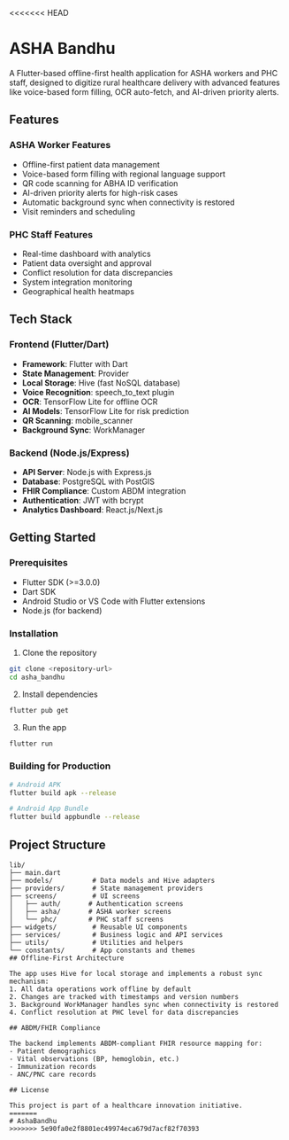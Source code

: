 <<<<<<< HEAD
# ASHA Bandhu

A Flutter-based offline-first health application for ASHA workers and PHC staff, designed to digitize rural healthcare delivery with advanced features like voice-based form filling, OCR auto-fetch, and AI-driven priority alerts.

## Features

### ASHA Worker Features
- Offline-first patient data management
- Voice-based form filling with regional language support
- QR code scanning for ABHA ID verification
- AI-driven priority alerts for high-risk cases
- Automatic background sync when connectivity is restored
- Visit reminders and scheduling

### PHC Staff Features
- Real-time dashboard with analytics
- Patient data oversight and approval
- Conflict resolution for data discrepancies
- System integration monitoring
- Geographical health heatmaps

## Tech Stack

### Frontend (Flutter/Dart)
- **Framework**: Flutter with Dart
- **State Management**: Provider
- **Local Storage**: Hive (fast NoSQL database)
- **Voice Recognition**: speech_to_text plugin
- **OCR**: TensorFlow Lite for offline OCR
- **AI Models**: TensorFlow Lite for risk prediction
- **QR Scanning**: mobile_scanner
- **Background Sync**: WorkManager

### Backend (Node.js/Express)
- **API Server**: Node.js with Express.js
- **Database**: PostgreSQL with PostGIS
- **FHIR Compliance**: Custom ABDM integration
- **Authentication**: JWT with bcrypt
- **Analytics Dashboard**: React.js/Next.js

## Getting Started

### Prerequisites
- Flutter SDK (>=3.0.0)
- Dart SDK
- Android Studio or VS Code with Flutter extensions
- Node.js (for backend)

### Installation

1. Clone the repository
```bash
git clone <repository-url>
cd asha_bandhu
```

2. Install dependencies
```bash
flutter pub get
```

3. Run the app
```bash
flutter run
```

### Building for Production

```bash
# Android APK
flutter build apk --release

# Android App Bundle
flutter build appbundle --release
```

## Project Structure

```
lib/
├── main.dart
├── models/          # Data models and Hive adapters
├── providers/       # State management providers
├── screens/         # UI screens
│   ├── auth/       # Authentication screens
│   ├── asha/       # ASHA worker screens
│   └── phc/        # PHC staff screens
├── widgets/         # Reusable UI components
├── services/        # Business logic and API services
├── utils/           # Utilities and helpers
└── constants/       # App constants and themes
## Offline-First Architecture

The app uses Hive for local storage and implements a robust sync mechanism:
1. All data operations work offline by default
2. Changes are tracked with timestamps and version numbers
3. Background WorkManager handles sync when connectivity is restored
4. Conflict resolution at PHC level for data discrepancies

## ABDM/FHIR Compliance

The backend implements ABDM-compliant FHIR resource mapping for:
- Patient demographics
- Vital observations (BP, hemoglobin, etc.)
- Immunization records
- ANC/PNC care records

## License

This project is part of a healthcare innovation initiative.
=======
# AshaBandhu
>>>>>>> 5e90fa0e2f8801ec49974eca679d7acf82f70393
